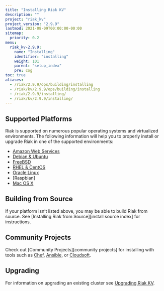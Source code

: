 ```yaml
---
title: "Installing Riak KV"
description: ""
project: "riak_kv"
project_version: "2.9.9"
lastmod: 2021-08-09T00:00:00-00:00
sitemap:
  priority: 0.2
menu:
  riak_kv-2.9.9:
    name: "Installing"
    identifier: "installing"
    weight: 101
    parent: "setup_index"
    pre: cog
toc: true
aliases:
  - /riak/2.9.9/ops/building/installing
  - /riak/kv/2.9.9/ops/building/installing
  - /riak/2.9.9/installing/
  - /riak/kv/2.9.9/installing/
---
```


[install mac osx]: {{<baseurl>}}riak/kv/2.9.9/setup/installing/mac-osx
[install aws]: {{<baseurl>}}riak/kv/2.9.9/setup/installing/amazon-web-services
[install debian & ubuntu]: {{<baseurl>}}riak/kv/2.9.9/setup/installing/debian-ubuntu
[install freebsd]: {{<baseurl>}}riak/kv/2.9.9/setup/installing/freebsd
[install oracle linux]: {{<baseurl>}}riak/kv/2.9.9/setup/installing/oracle-linux
[install rhel & centos]: {{<baseurl>}}riak/kv/2.9.9/setup/installing/rhel-centos
[upgrade index]: {{<baseurl>}}riak/kv/2.9.9/setup/upgrading

## Supported Platforms

Riak is supported on numerous popular operating systems and virtualized
environments. The following information will help you to
properly install or upgrade Riak in one of the supported environments:

  * [Amazon Web Services][install aws]
  * [Debian & Ubuntu][install debian & ubuntu]
  * [FreeBSD][install freebsd]
  * [RHEL & CentOS][install rhel & centos]
  * [Oracle Linux][install oracle linux]
  * [Raspbian]
  * [Mac OS X][install mac osx]

## Building from Source

If your platform isn’t listed above, you may be able to build Riak from source. See [Installing Riak from Source][install source index] for instructions.

## Community Projects

Check out [Community Projects][community projects] for installing with tools such as [Chef](https://www.chef.io/chef/), [Ansible](http://www.ansible.com/), or [Cloudsoft](http://www.cloudsoftcorp.com/).

## Upgrading

For information on upgrading an existing cluster see [Upgrading Riak KV][upgrade index].

